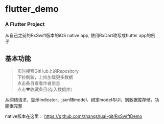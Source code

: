 # flutter_demo

### A Flutter Project

从自己之前的RxSwift版本的iOS native app, 使用RxDart改写成flutter app的例子


## 基本功能

> 实时搜索GitHub上的Repository  
> 下拉刷新，上拉加载更多数据   
> 点击条目查看作者信息  
> 点击❤️收藏条目(存入数据库)  



从网络请求、显示Indicator、json转model、绑定model与UI，到数据库存储，功能很完整

native版本在这里： https://github.com/zhangshuai-git/RxSwiftDemo
